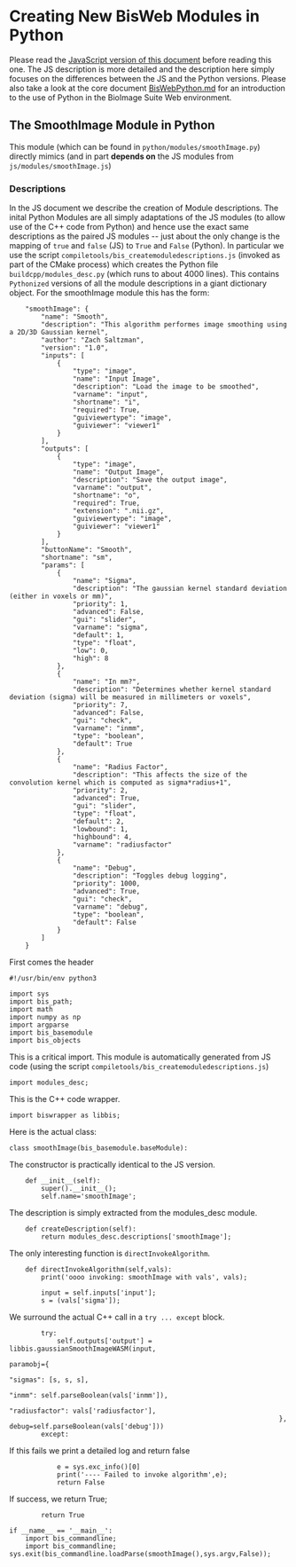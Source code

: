 # Creating New BisWeb Modules in Python

Please read the [JavaScript version of this document](ModulesInJS.md) before reading this one. The JS description is more detailed and the description here simply focuses on the differences between the JS and the Python versions. Please also take a look at the core document [BisWebPython.md](BisWebPython.md) for an introduction to the use of Python in the BioImage Suite Web environment.

## The SmoothImage Module in Python

This module (which can be found in `python/modules/smoothImage.py`) directly mimics (and in part __depends on__ the JS modules from `js/modules/smoothImage.js`)

### Descriptions

In the JS document we describe the creation of Module descriptions. The inital Python Modules are all simply adaptations of the JS modules (to allow use of the C++ code from Python) and hence use the exact same descriptions as the paired JS modules -- just about the only change is the mapping of `true` and `false` (JS) to `True` and `False` (Python). In particular we use the script  `compiletools/bis_createmoduledescriptions.js` (invoked as part of the CMake process) which creates the Python file `buildcpp/modules_desc.py` (which runs to about 4000 lines). This contains `Pythonized` versions of all the module descriptions in a giant dictionary object. For the smoothImage module this has the form:


        "smoothImage": {
            "name": "Smooth",
            "description": "This algorithm performes image smoothing using a 2D/3D Gaussian kernel",
            "author": "Zach Saltzman",
            "version": "1.0",
            "inputs": [
                {
                    "type": "image",
                    "name": "Input Image",
                    "description": "Load the image to be smoothed",
                    "varname": "input",
                    "shortname": "i",
                    "required": True,
                    "guiviewertype": "image",
                    "guiviewer": "viewer1"
                }
            ],
            "outputs": [
                {
                    "type": "image",
                    "name": "Output Image",
                    "description": "Save the output image",
                    "varname": "output",
                    "shortname": "o",
                    "required": True,
                    "extension": ".nii.gz",
                    "guiviewertype": "image",
                    "guiviewer": "viewer1"
                }
            ],
            "buttonName": "Smooth",
            "shortname": "sm",
            "params": [
                {
                    "name": "Sigma",
                    "description": "The gaussian kernel standard deviation (either in voxels or mm)",
                    "priority": 1,
                    "advanced": False,
                    "gui": "slider",
                    "varname": "sigma",
                    "default": 1,
                    "type": "float",
                    "low": 0,
                    "high": 8
                },
                {
                    "name": "In mm?",
                    "description": "Determines whether kernel standard deviation (sigma) will be measured in millimeters or voxels",
                    "priority": 7,
                    "advanced": False,
                    "gui": "check",
                    "varname": "inmm",
                    "type": "boolean",
                    "default": True
                },
                {
                    "name": "Radius Factor",
                    "description": "This affects the size of the convolution kernel which is computed as sigma*radius+1",
                    "priority": 2,
                    "advanced": True,
                    "gui": "slider",
                    "type": "float",
                    "default": 2,
                    "lowbound": 1,
                    "highbound": 4,
                    "varname": "radiusfactor"
                },
                {
                    "name": "Debug",
                    "description": "Toggles debug logging",
                    "priority": 1000,
                    "advanced": True,
                    "gui": "check",
                    "varname": "debug",
                    "type": "boolean",
                    "default": False
                }
            ]
        }



First comes the header 

    #!/usr/bin/env python3

    import sys
    import bis_path;
    import math
    import numpy as np
    import argparse
    import bis_basemodule
    import bis_objects

This is a critical import. This module is automatically generated from JS code (using the script `compiletools/bis_createmoduledescriptions.js`)

    import modules_desc;

This is the C++ code wrapper.

    import biswrapper as libbis;

Here is the actual class:

    class smoothImage(bis_basemodule.baseModule):

The constructor is practically identical to the JS version.

        def __init__(self):
            super().__init__();
            self.name='smoothImage';
    
The description is simply extracted from the modules_desc module.

        def createDescription(self):
            return modules_desc.descriptions['smoothImage'];

The only interesting function is `directInvokeAlgorithm`.

        def directInvokeAlgorithm(self,vals):
            print('oooo invoking: smoothImage with vals', vals);

            input = self.inputs['input'];
            s = (vals['sigma']);

We surround the actual C++ call in a `try ... except` block.

            try:
                self.outputs['output'] = libbis.gaussianSmoothImageWASM(input,
                                                                        paramobj={
                                                                            "sigmas": [s, s, s],
                                                                            "inmm": self.parseBoolean(vals['inmm']),
                                                                            "radiusfactor": vals['radiusfactor'],
                                                                        }, debug=self.parseBoolean(vals['debug']))
            except:

If this fails we print a detailed log and return false

                e = sys.exc_info()[0]
                print('---- Failed to invoke algorithm',e);
                return False

If success, we return True;

            return True

    if __name__ == '__main__':
        import bis_commandline;
        import bis_commandline; sys.exit(bis_commandline.loadParse(smoothImage(),sys.argv,False));



    
